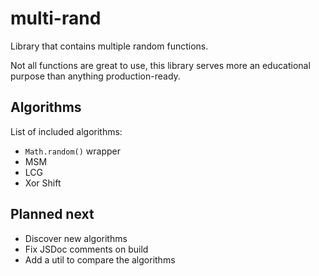 # multi-rand

Library that contains multiple random functions.

Not all functions are great to use, this library serves more an educational purpose than anything production-ready.

## Algorithms

List of included algorithms:

- `Math.random()` wrapper
- MSM
- LCG
- Xor Shift

## Planned next

- Discover new algorithms
- Fix JSDoc comments on build
- Add a util to compare the algorithms